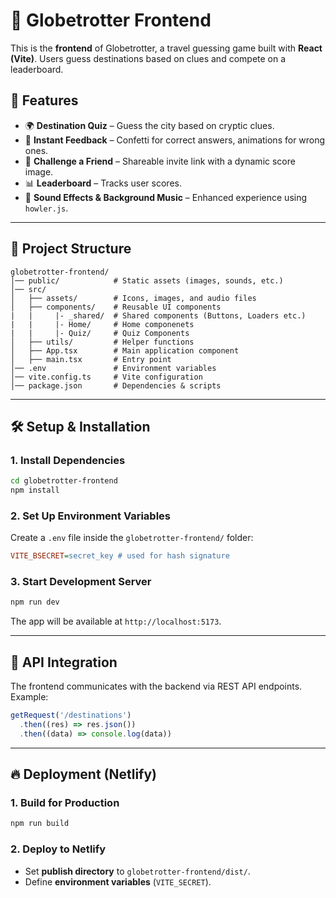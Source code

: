 # 🎨 Globetrotter Frontend

This is the **frontend** of Globetrotter, a travel guessing game built with **React (Vite)**. Users guess destinations based on clues and compete on a leaderboard.

## 🚀 Features

- 🌍 **Destination Quiz** – Guess the city based on cryptic clues.
- 🎉 **Instant Feedback** – Confetti for correct answers, animations for wrong ones.
- 🔗 **Challenge a Friend** – Shareable invite link with a dynamic score image.
- 📊 **Leaderboard** – Tracks user scores.
- 🎵 **Sound Effects & Background Music** – Enhanced experience using `howler.js`.

---

## 📂 Project Structure

```
globetrotter-frontend/
│── public/            # Static assets (images, sounds, etc.)
│── src/
│   ├── assets/        # Icons, images, and audio files
│   ├── components/    # Reusable UI components
|   |     |- _shared/  # Shared components (Buttons, Loaders etc.)
|   |     |- Home/     # Home componenets
|   |     |- Quiz/     # Quiz Components
│   ├── utils/         # Helper functions
│   ├── App.tsx        # Main application component
│   ├── main.tsx       # Entry point
│── .env               # Environment variables
│── vite.config.ts     # Vite configuration
│── package.json       # Dependencies & scripts
```

---

## 🛠️ Setup & Installation

### **1. Install Dependencies**

```bash
cd globetrotter-frontend
npm install
```

### **2. Set Up Environment Variables**

Create a `.env` file inside the `globetrotter-frontend/` folder:

```ini
VITE_BSECRET=secret_key # used for hash signature
```

### **3. Start Development Server**

```bash
npm run dev
```

The app will be available at `http://localhost:5173`.

---

## 📡 API Integration

The frontend communicates with the backend via REST API endpoints.
Example:

```ts
getRequest('/destinations')
  .then((res) => res.json())
  .then((data) => console.log(data))
```

---

## 🔥 Deployment (Netlify)

### **1. Build for Production**

```bash
npm run build
```

### **2. Deploy to Netlify**

- Set **publish directory** to `globetrotter-frontend/dist/`.
- Define **environment variables** (`VITE_SECRET`).
